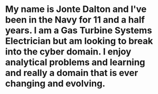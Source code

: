 # My name is Jonte Dalton and I've been in the Navy for 11 and a half years. I am a Gas Turbine Systems Electrician but am looking to break into the cyber domain. I enjoy analytical problems and learning and really a domain that is ever changing and evolving. 
